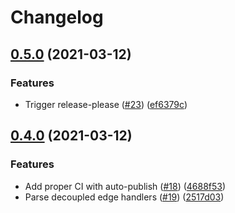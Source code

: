 # Changelog

## [0.5.0](https://www.github.com/netlify/netlify-toml-rs/compare/v0.4.0...v0.5.0) (2021-03-12)


### Features

* Trigger release-please ([#23](https://www.github.com/netlify/netlify-toml-rs/issues/23)) ([ef6379c](https://www.github.com/netlify/netlify-toml-rs/commit/ef6379cc0f16750777dad1ae804cfc548a6912d5))

## [0.4.0](https://www.github.com/netlify/netlify-toml-rs/compare/v0.3.2...v0.4.0) (2021-03-12)


### Features

* Add proper CI with auto-publish ([#18](https://www.github.com/netlify/netlify-toml-rs/issues/18)) ([4688f53](https://www.github.com/netlify/netlify-toml-rs/commit/4688f531ca94ee2bf59557a0ea9a04cc3a99784c))
* Parse decoupled edge handlers ([#19](https://www.github.com/netlify/netlify-toml-rs/issues/19)) ([2517d03](https://www.github.com/netlify/netlify-toml-rs/commit/2517d03245b5bd4b44c133aeed25901e012ba183))
